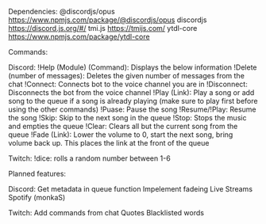 Dependencies:
@discordjs/opus https://www.npmjs.com/package/@discordjs/opus
discordjs https://discord.js.org/#/
tmi.js https://tmijs.com/
ytdl-core https://www.npmjs.com/package/ytdl-core 

Commands:

Discord: 
!Help (Module) (Command): Displays the below information
!Delete (number of messages): Deletes the given number of messages from the chat
!Connect: Connects bot to the voice channel you are in
!Disconnect: Disconnects the bot from the voice channel
!Play (Link): Play a song or add song to the queue if a song is already playing (make sure to play first before using the other commands)
!Puase: Pause the song
!Resume/!Play: Resume the song
!Skip: Skip to the next song in the queue
!Stop: Stops the music and empties the queue
!Clear: Clears all but the current song from the queue
!Fade (Link): Lower the volume to 0, start the next song, bring volume back up. This places the link at the front of the queue

Twitch:
!dice: rolls a random number between 1-6


Planned features:

Discord:
Get metadata in queue function
Impelement fadeing
Live Streams
Spotify (monkaS)

Twitch:
Add commands from chat
Quotes
Blacklisted words